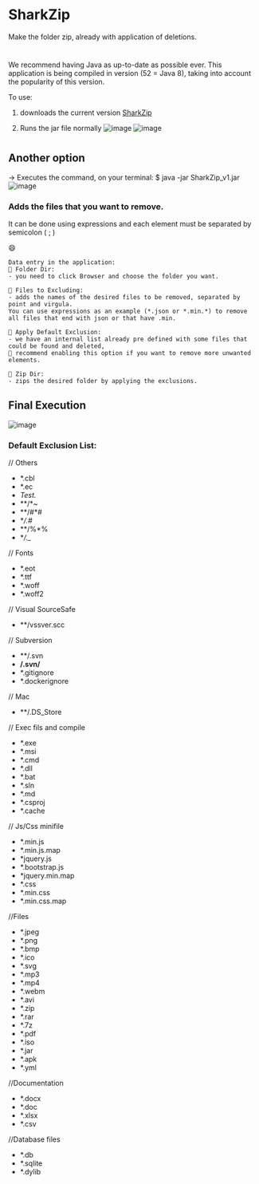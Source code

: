 # SharkZip
Make the folder zip, already with application of deletions.


#
We recommend having Java as up-to-date as possible ever. 
This application is being compiled in version (52 = Java 8), taking into account the popularity of this version.

To use:
1. downloads the current version [SharkZip](https://github.com/mikusher/SharkZip/releases/download/v2/SharkZip_v2.jar) 

2. Runs the jar file normally
![image](https://user-images.githubusercontent.com/3151021/89665479-af0ec780-d8d0-11ea-9019-ee2b59fb03df.png)
![image](https://user-images.githubusercontent.com/3151021/89665056-f8124c00-d8cf-11ea-9520-f5beb12866ed.png)

#
## Another option
-> Executes the command, on your terminal:
$ java -jar SharkZip_v1.jar
![image](https://user-images.githubusercontent.com/3151021/89664977-db761400-d8cf-11ea-82c5-f72c61323801.png)


### Adds the files that you want to remove.
It can be done using expressions and each element must be separated by semicolon ( ; )


😄
``` x
Data entry in the application:
💬 Folder Dir: 
- you need to click Browser and choose the folder you want.

💬 Files to Excluding: 
- adds the names of the desired files to be removed, separated by point and virgula.
You can use expressions as an example (*.json or *.min.*) to remove all files that end with json or that have .min.

💬 Apply Default Exclusion: 
- we have an internal list already pre defined with some files that could be found and deleted, 
👋 recommend enabling this option if you want to remove more unwanted elements.  

💬 Zip Dir:
- zips the desired folder by applying the exclusions.

```
## Final Execution
![image](https://user-images.githubusercontent.com/3151021/89667613-5b05e200-d8d4-11ea-89cb-3e47e072932d.png)

### Default Exclusion List:
// Others
- *.cbl 
- *.ec 
- *Test.* 
- **/*~ 
- **/#*# 
- **/.#* 
- **/%*% 
- **/._* 

// Fonts
- *.eot 
- *.ttf 
- *.woff 
- *.woff2 

// Visual SourceSafe
- **/vssver.scc 

// Subversion
- **/.svn 
- **/.svn/** 
- *.gitignore 
- *.dockerignore 

// Mac
- **/.DS_Store 

// Exec fils and compile
- *.exe 
- *.msi 
- *.cmd 
- *.dll 
- *.bat 
- *.sln 
- *.md 
- *.csproj 
- *.cache 

// Js/Css minifile
- *.min.js 
- *.min.js.map 
- *jquery.js 
- *.bootstrap.js 
- *jquery.min.map 
- *.css 
- *.min.css 
- *.min.css.map 

//Files
- *.jpeg 
- *.png 
- *.bmp 
- *.ico 
- *.svg 
- *.mp3 
- *.mp4 
- *.webm 
- *.avi 
- *.zip 
- *.rar 
- *.7z 
- *.pdf 
- *.iso 
- *.jar 
- *.apk 
- *.yml 

//Documentation
- *.docx 
- *.doc 
- *.xlsx 
- *.csv 

//Database files
- *.db 
- *.sqlite 
- *.dylib 
